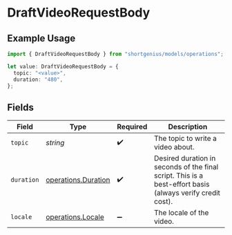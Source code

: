 # DraftVideoRequestBody

## Example Usage

```typescript
import { DraftVideoRequestBody } from "shortgenius/models/operations";

let value: DraftVideoRequestBody = {
  topic: "<value>",
  duration: "480",
};
```

## Fields

| Field                                                                                                     | Type                                                                                                      | Required                                                                                                  | Description                                                                                               |
| --------------------------------------------------------------------------------------------------------- | --------------------------------------------------------------------------------------------------------- | --------------------------------------------------------------------------------------------------------- | --------------------------------------------------------------------------------------------------------- |
| `topic`                                                                                                   | *string*                                                                                                  | :heavy_check_mark:                                                                                        | The topic to write a video about.                                                                         |
| `duration`                                                                                                | [operations.Duration](../../models/operations/duration.md)                                                | :heavy_check_mark:                                                                                        | Desired duration in seconds of the final script. This is a best-effort basis (always verify credit cost). |
| `locale`                                                                                                  | [operations.Locale](../../models/operations/locale.md)                                                    | :heavy_minus_sign:                                                                                        | The locale of the video.                                                                                  |